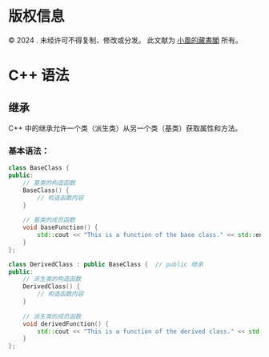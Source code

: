 # 版权信息

© 2024 . 未经许可不得复制、修改或分发。 此文献为 [小風的藏書閣](https://t.me/xfp2333) 所有。

# C++ 语法

## 继承

C++ 中的继承允许一个类（派生类）从另一个类（基类）获取属性和方法。

### 基本语法：

```cpp
class BaseClass {
public:
    // 基类的构造函数
    BaseClass() {
        // 构造函数内容
    }
    
    // 基类的成员函数
    void baseFunction() {
        std::cout << "This is a function of the base class." << std::endl;
    }
};

class DerivedClass : public BaseClass {  // public 继承
public:
    // 派生类的构造函数
    DerivedClass() {
        // 构造函数内容
    }
    
    // 派生类的成员函数
    void derivedFunction() {
        std::cout << "This is a function of the derived class." << std::endl;
    }
};